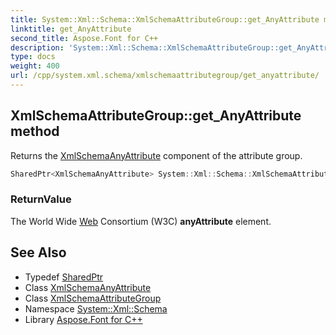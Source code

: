 ```yaml
---
title: System::Xml::Schema::XmlSchemaAttributeGroup::get_AnyAttribute method
linktitle: get_AnyAttribute
second_title: Aspose.Font for C++
description: 'System::Xml::Schema::XmlSchemaAttributeGroup::get_AnyAttribute method. Returns the XmlSchemaAnyAttribute component of the attribute group in C++.'
type: docs
weight: 400
url: /cpp/system.xml.schema/xmlschemaattributegroup/get_anyattribute/
---
```

## XmlSchemaAttributeGroup::get_AnyAttribute method


Returns the [XmlSchemaAnyAttribute](../../xmlschemaanyattribute/) component of the attribute group.

```cpp
SharedPtr<XmlSchemaAnyAttribute> System::Xml::Schema::XmlSchemaAttributeGroup::get_AnyAttribute()
```


### ReturnValue

The World Wide [Web](../../../system.web/) Consortium (W3C) **anyAttribute** element.

## See Also

* Typedef [SharedPtr](../../../system/sharedptr/)
* Class [XmlSchemaAnyAttribute](../../xmlschemaanyattribute/)
* Class [XmlSchemaAttributeGroup](../)
* Namespace [System::Xml::Schema](../../)
* Library [Aspose.Font for C++](../../../)
